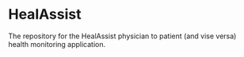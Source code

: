 # HealAssist
The repository for the HealAssist physician to patient (and vise versa) health monitoring application.


